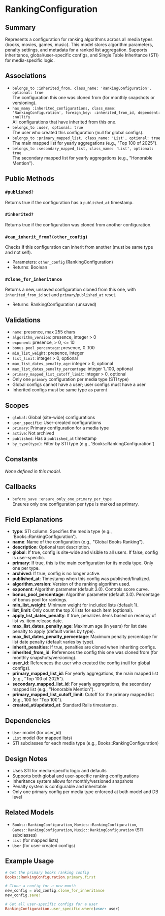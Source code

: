 # RankingConfiguration

## Summary
Represents a configuration for ranking algorithms across all media types (books, movies, games, music). This model stores algorithm parameters, penalty settings, and metadata for a ranked list aggregation. Supports inheritance, global/user-specific configs, and Single Table Inheritance (STI) for media-specific logic.

## Associations
- `belongs_to :inherited_from, class_name: 'RankingConfiguration', optional: true`  
  The configuration this one was cloned from (for monthly snapshots or versioning).
- `has_many :inherited_configurations, class_name: 'RankingConfiguration', foreign_key: :inherited_from_id, dependent: :nullify`  
  All configurations that have inherited from this one.
- `belongs_to :user, optional: true`  
  The user who created this configuration (null for global configs).
- `belongs_to :primary_mapped_list, class_name: 'List', optional: true`  
  The main mapped list for yearly aggregations (e.g., "Top 100 of 2025").
- `belongs_to :secondary_mapped_list, class_name: 'List', optional: true`  
  The secondary mapped list for yearly aggregations (e.g., "Honorable Mention").

## Public Methods

### `#published?`
Returns true if the configuration has a `published_at` timestamp.

### `#inherited?`
Returns true if the configuration was cloned from another configuration.

### `#can_inherit_from?(other_config)`
Checks if this configuration can inherit from another (must be same type and not self).
- Parameters: `other_config` (RankingConfiguration)
- Returns: Boolean

### `#clone_for_inheritance`
Returns a new, unsaved configuration cloned from this one, with `inherited_from_id` set and `primary`/`published_at` reset.
- Returns: RankingConfiguration (unsaved)

## Validations
- `name`: presence, max 255 chars
- `algorithm_version`: presence, integer > 0
- `exponent`: presence, > 0, <= 10
- `bonus_pool_percentage`: presence, 0..100
- `min_list_weight`: presence, integer
- `list_limit`: integer > 0, optional
- `max_list_dates_penalty_age`: integer > 0, optional
- `max_list_dates_penalty_percentage`: integer 1..100, optional
- `primary_mapped_list_cutoff_limit`: integer > 0, optional
- Only one `primary` configuration per media type (STI type)
- Global configs cannot have a user; user configs must have a user
- Inherited configs must be same type as parent

## Scopes
- `global`: Global (site-wide) configurations
- `user_specific`: User-created configurations
- `primary`: Primary configuration for a media type
- `active`: Not archived
- `published`: Has a `published_at` timestamp
- `by_type(type)`: Filter by STI type (e.g., 'Books::RankingConfiguration')

## Constants
_None defined in this model._

## Callbacks
- `before_save :ensure_only_one_primary_per_type`  
  Ensures only one configuration per type is marked as primary.

## Field Explanations
- **type**: STI column. Specifies the media type (e.g., 'Books::RankingConfiguration').
- **name**: Name of the configuration (e.g., "Global Books Ranking").
- **description**: Optional text description.
- **global**: If true, config is site-wide and visible to all users. If false, config is user-specific.
- **primary**: If true, this is the main configuration for its media type. Only one per type.
- **archived**: If true, config is no longer active.
- **published_at**: Timestamp when this config was published/finalized.
- **algorithm_version**: Version of the ranking algorithm used.
- **exponent**: Algorithm parameter (default 3.0). Controls score curve.
- **bonus_pool_percentage**: Algorithm parameter (default 3.0). Percentage of bonus pool for rankings.
- **min_list_weight**: Minimum weight for included lists (default 1).
- **list_limit**: Only count the top X lists for each item (optional).
- **apply_list_dates_penalty**: If true, penalizes items based on recency of list vs. item release date.
- **max_list_dates_penalty_age**: Maximum age (in years) for list date penalty to apply (default varies by type).
- **max_list_dates_penalty_percentage**: Maximum penalty percentage for list date penalty (default varies by type).
- **inherit_penalties**: If true, penalties are cloned when inheriting configs.
- **inherited_from_id**: References the config this one was cloned from (for monthly snapshots/versioning).
- **user_id**: References the user who created the config (null for global configs).
- **primary_mapped_list_id**: For yearly aggregations, the main mapped list (e.g., "Top 100 of 2025").
- **secondary_mapped_list_id**: For yearly aggregations, the secondary mapped list (e.g., "Honorable Mention").
- **primary_mapped_list_cutoff_limit**: Cutoff for the primary mapped list (e.g., 100 for "Top 100").
- **created_at/updated_at**: Standard Rails timestamps.

## Dependencies
- `User` model (for user_id)
- `List` model (for mapped lists)
- STI subclasses for each media type (e.g., Books::RankingConfiguration)

## Design Notes
- Uses STI for media-specific logic and defaults
- Supports both global and user-specific ranking configurations
- Inheritance system allows for monthly/versioned snapshots
- Penalty system is configurable and inheritable
- Only one primary config per media type enforced at both model and DB level

## Related Models
- `Books::RankingConfiguration`, `Movies::RankingConfiguration`, `Games::RankingConfiguration`, `Music::RankingConfiguration` (STI subclasses)
- `List` (for mapped lists)
- `User` (for user-created configs)

## Example Usage
```ruby
# Get the primary books ranking config
Books::RankingConfiguration.primary.first

# Clone a config for a new month
new_config = old_config.clone_for_inheritance
new_config.save!

# Get all user-specific configs for a user
RankingConfiguration.user_specific.where(user: user)
``` 